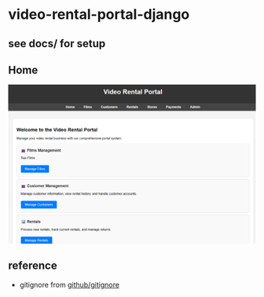 # video-rental-portal-django

## see docs/ for setup

## Home
![home](docs/images/home2.png)

## reference
- gitignore from [github/gitignore](https://github.com/github/gitignore/blob/main/Python.gitignore)